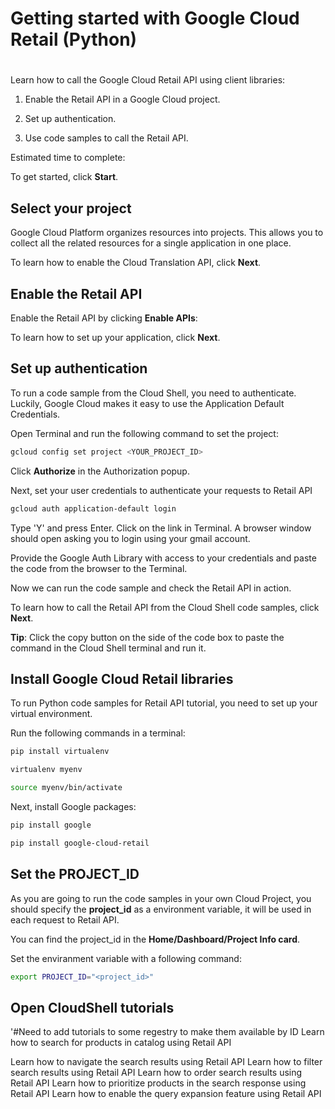 # Getting started with Google Cloud Retail (Python)

<walkthrough-disable-features toc></walkthrough-disable-features>

#


Learn how to call the Google Cloud Retail API using client libraries:

1.  Enable the Retail API in a Google Cloud project.

2.  Set up authentication.

3.  Use code samples to call the Retail API.

Estimated time to complete:
<walkthrough-tutorial-duration duration="3"></walkthrough-tutorial-duration>

To get started, click **Start**.

## Select your project

Google Cloud Platform organizes resources into projects. This allows you to
collect all the related resources for a single application in one place.

<walkthrough-project-setup billing="true"></walkthrough-project-setup>

To learn how to enable the Cloud Translation API, click **Next**.

## Enable the Retail API

Enable the Retail API by clicking **Enable APIs**:

<walkthrough-enable-apis apis="retail.googleapis.com">
    </walkthrough-enable-apis>

To learn how to set up your application, click **Next**.


## Set up authentication

To run a code sample from the Cloud Shell, you need to authenticate. Luckily, Google Cloud makes it easy to use the Application Default Credentials. 

Open Terminal and run the following command to set the project:
```bash
gcloud config set project <YOUR_PROJECT_ID>
```

Click **Authorize** in the Authorization popup.

Next, set your user credentials to authenticate your requests to Retail API

```bash
gcloud auth application-default login
```

Type 'Y' and press Enter. Click on the link in Terminal. A browser window should open asking you to login using your gmail account.

Provide the Google Auth Library with access to your credentials and paste the code from the browser to the Terminal.

Now we can run the code sample and check the Retail API in action.

To learn how to call the Retail API from the Cloud Shell code samples, click **Next**.

**Tip**: Click the copy button on the side of the code box to paste the command in the Cloud Shell terminal and run it.

## Install Google Cloud Retail libraries

To run Python code samples for Retail API tutorial, you need to set up your virtual environment.

Run the following commands in a terminal:
```bash
pip install virtualenv
```
```bash
virtualenv myenv
```
```bash
source myenv/bin/activate
```
Next, install Google packages:
```bash
pip install google
```
```bash
pip install google-cloud-retail
```

## Set the PROJECT_ID

As you are going to run the code samples in your own Cloud Project, you should specify the **project_id** as a environment variable, it will be used in each request to Retail API.

You can find the project_id in the **Home/Dashboard/Project Info card**.

Set the enviranment variable with a following command:
```bash
export PROJECT_ID="<project_id>"
```


## Open CloudShell tutorials

'#Need to add tutorials to some regestry to make them available by ID
<walkthrough-tutorial-card id="tutorial_querying" title="Search simple query tutorial" keepPrevious=true>
Learn how to search for products in catalog using Retail API</walkthrough-tutorial-card>

<walkthrough-tutorial-card id="tutorial_pagination" title="Search with pagination tutorial" keepPrevious=true>
Learn how to navigate the search results using Retail API</walkthrough-tutorial-card>

<walkthrough-tutorial-card id="tutorial_filtering" title="Search with filtering tutorial" keepPrevious=true>
Learn how to filter search results using Retail API</walkthrough-tutorial-card>

<walkthrough-tutorial-card id="tutorial_ordering" title="Search with ordering tutorial" keepPrevious=true>
Learn how to order search results using Retail API</walkthrough-tutorial-card>

<walkthrough-tutorial-card id="tutorial_boosting" title="Search with boosting tutorial" keepPrevious=true>
Learn how to prioritize products in the search response using Retail API</walkthrough-tutorial-card>

<walkthrough-tutorial-card id="tutorial_query_expansion" title="Search with query expansion tutorial" keepPrevious=true>
Learn how to enable the query expansion feature using Retail API</walkthrough-tutorial-card>
